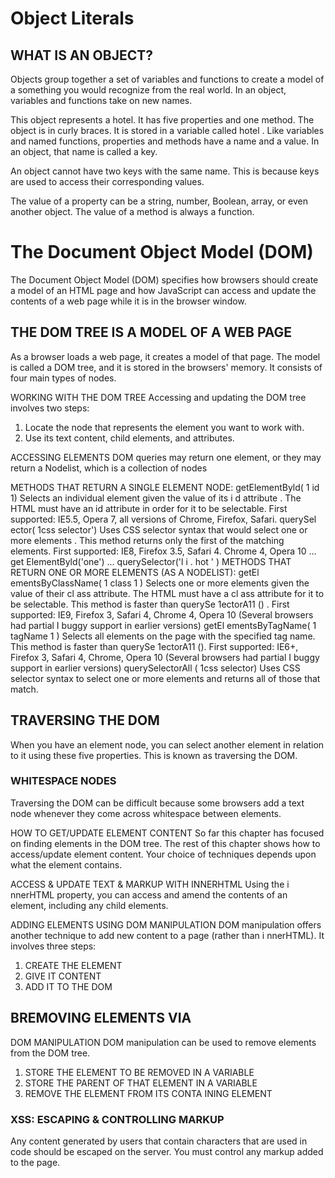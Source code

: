 # Object Literals
## WHAT IS AN OBJECT?
Objects group together a set of variables and functions to create a model 
of a something you would recognize from the real world. In an object, 
variables and functions take on new names. 

This object represents a hotel. It has five properties and one method. 
The object is in curly braces. It is stored in a variable called hotel . 
Like variables and named functions, properties and methods have a 
name and a value. In an object, that name is called a key. 

An object cannot have two keys with the same name. This is 
because keys are used to access their corresponding values. 

The value of a property can be a string, number, Boolean, array, or 
even another object. The value of a method is always a function. 

# The Document Object Model (DOM) 
The Document Object Model (DOM) specifies 
how browsers should create a model of an HTML 
page and how JavaScript can access and update the 
contents of a web page while it is in the browser window. 

## THE DOM TREE IS A MODEL OF A WEB PAGE 
As a browser loads a web page, it creates a model of that page. 
The model is called a DOM tree, and it is stored in the browsers' memory. 
It consists of four main types of nodes.

WORKING WITH THE DOM TREE 
Accessing and updating the DOM tree involves two steps: 
1. Locate the node that represents the element you want to work with. 
2. Use its text content, child elements, and attributes.

ACCESSING ELEMENTS 
DOM queries may return one element, or they may return a Nodelist, 
which is a collection of nodes

METHODS THAT RETURN A SINGLE ELEMENT NODE: 
getElementByld( 1 id 1) 
Selects an individual element given the value of its i d attribute . 
The HTML must have an id attribute in order for it to be selectable. 
First supported: IE5.5, Opera 7, all versions of Chrome, Firefox, Safari. 
querySel ector( 1css selector') 
Uses CSS selector syntax that would select one or more elements . 
This method returns only the first of the matching elements. 
First supported: IE8, Firefox 3.5, Safari 4. Chrome 4, Opera 10 
... 
get ElementByld('one') 
... 
querySelector('l i . hot ' ) 
METHODS THAT RETURN ONE OR MORE ELEMENTS (AS A NODELIST): 
getEl ementsByClassName( 1 class 1 ) 
Selects one or more elements given the value of their cl ass attribute. 
The HTML must have a cl ass attribute for it to be selectable. 
This method is faster than querySe 1ectorA11 () . 
First supported: IE9, Firefox 3, Safari 4, Chrome 4, Opera 10 
(Several browsers had partial I buggy support in earlier versions) 
getEl ementsByTagName( 1 tagName 1 ) 
Selects all elements on the page with the specified tag name. 
This method is faster than querySe 1ectorA11 (). 
First supported: IE6+, Firefox 3, Safari 4, Chrome, Opera 10 
(Several browsers had partial I buggy support in earlier versions) 
querySelectorAll ( 1css selector) 
Uses CSS selector syntax to select one or more elements and returns all 
of those that match. 

## TRAVERSING THE DOM 
When you have an element node, you can select 
another element in relation to it using these five 
properties. This is known as traversing the DOM. 

### WHITESPACE NODES
Traversing the DOM can be difficult because 
some browsers add a text node whenever they 
come across whitespace between elements. 

HOW TO GET/UPDATE ELEMENT CONTENT 
So far this chapter has focused on finding elements in the DOM tree. 
The rest of this chapter shows how to access/update element content. 
Your choice of techniques depends upon what the element contains.

ACCESS & UPDATE TEXT & MARKUP WITH INNERHTML 
Using the i nnerHTML property, you can access 
and amend the contents of an element, 
including any child elements. 

ADDING ELEMENTS USING 
DOM MANIPULATION 
DOM manipulation offers another technique 
to add new content to a page (rather than 
i nnerHTML). It involves three steps: 
1. CREATE THE ELEMENT
2. GIVE IT CONTENT
3. ADD IT TO THE DOM 

## BREMOVING ELEMENTS VIA 
DOM MANIPULATION DOM manipulation can be used to remove 
elements from the DOM tree. 
1. STORE THE ELEMENT TO BE REMOVED IN A VARIABLE 
2. STORE THE PARENT OF THAT ELEMENT IN A VARIABLE
3. REMOVE THE ELEMENT FROM ITS CONTA INING ELEMENT  

### XSS: ESCAPING & CONTROLLING MARKUP 
Any content generated by users that contain characters that are used 
in code should be escaped on the server. You must control any markup 
added to the page. 